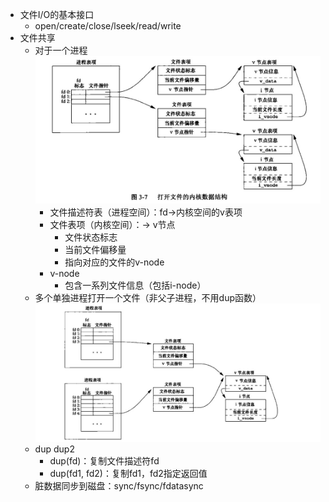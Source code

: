 - 文件I/O的基本接口
    - open/create/close/lseek/read/write
- 文件共享
    - 对于一个进程 ![image.jpg](../assets/9f0a071e-13fa-46ae-9625-5a6c2c90cf92-1115003.jpg)
        - 文件描述符表（进程空间）：fd->内核空间的v表项
        - 文件表项（内核空间）：-> v节点
            - 文件状态标志
            - 当前文件偏移量
            - 指向对应的文件的v-node
        - v-node
            - 包含一系列文件信息（包括i-node）
    - 多个单独进程打开一个文件（非父子进程，不用dup函数） ![image.jpg](../assets/AFFBE00A2AAB4CDA1608997061.jpg)
    - dup dup2
        - dup(fd)：复制文件描述符fd
        - dup(fd1, fd2)：复制fd1，fd2指定返回值
    - 脏数据同步到磁盘：sync/fsync/fdatasync
